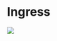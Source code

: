 # Ingress

![](https://camo.githubusercontent.com/fe17caeda82cf6f4160de99ab1ed6bab5770081cdf66e463fbb3c6b0939be7ba/68747470733a2f2f63646e2e6a7364656c6976722e6e65742f67682f6775616e677a68656e676c692f50696355524c406d61737465722f755069632f696e67726573732e706e67)